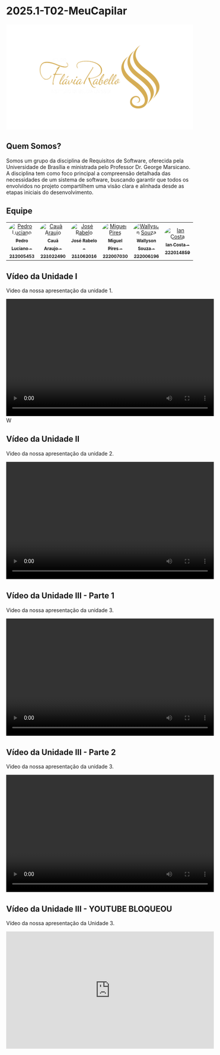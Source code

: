 # 2025.1-T02-MeuCapilar

![Meu_Capilar](imagens/logo2.svg)

## Quem Somos?
Somos um grupo da disciplina de Requisitos de Software, oferecida pela Universidade de Brasília e ministrada pelo Professor Dr. George Marsicano. A disciplina tem como foco principal a compreensão detalhada das necessidades de um sistema de software, buscando garantir que todos os envolvidos no projeto compartilhem uma visão clara e alinhada desde as etapas iniciais do desenvolvimento.

## Equipe

<center>
<table>
  <tr>
    <td align="center">
      <a href="https://github.com/PedroALuciano">
        <img src="https://github.com/PedroALuciano.png" width="190" style="border-radius: 50%;" alt="Pedro Luciano"/>
        <br/><sub><b>Pedro Luciano - 212005453</b></sub>
      </a>
    </td>
    <td align="center">
      <a href="https://github.com/caua08">
        <img src="https://github.com/caua08.png" width="190" style="border-radius: 50%;" alt="Cauã Araujo"/>
        <br/><sub><b>Cauã Araujo - 221022490</b></sub>
      </a>
    </td>
    <td align="center">
      <a href="https://github.com/joseandre25">
        <img src="https://github.com/joseandre25.png" width="190" style="border-radius: 50%;" alt="José Rabelo"/>
        <br/><sub><b>José Rabelo - 211062016</b></sub>
      </a>
    </td>
    <td align="center">
      <a href="https://github.com/miguelpiresgomes25">
        <img src="https://github.com/miguelpiresgomes25.png" width="190" style="border-radius: 50%;" alt="Miguel Pires"/>
        <br/><sub><b>Miguel Pires - 222007030</b></sub>
      </a>
    </td>
    <td align="center">
      <a href="https://github.com/devwallyson">
        <img src="https://github.com/devwallyson.png" width="190" style="border-radius: 50%;" alt="Wallyson Souza"/>
        <br/><sub><b>Wallyson Souza - 222006196</b></sub>
      </a>
    </td>
    <td align="center">
      <a href="https://github.com/iancostag">
        <img src="https://github.com/iancostag.png" width="190" style="border-radius: 50%;" alt="Ian Costa"/>
        <br/><sub><b>Ian Costa - 222014859</b></sub>
      </a>
    </td>
  </tr>
</table>
</center>

## Vídeo da Unidade I

Video da nossa apresentação da unidade 1.
<center>
<video width="560" height="315" controls preload="auto">
  <source src="video/apresentacao1.mp4" type="video/mp4">
  Seu navegador não suporta o vídeo. Acesse ele manualmente no caminho ../video/apresentacao1.mp4
</video>
</center>W

## Vídeo da Unidade II

Video da nossa apresentação da unidade 2.
<center>
<video width="560" height="315" controls preload="auto">
  <source src="video/apresentacao2.mp4" type="video/mp4">
  Seu navegador não suporta o vídeo. Acesse ele manualmente no caminho ../video/apresentacao2.mp4
</video>
</center>

## Vídeo da Unidade III - Parte 1

Video da nossa apresentação da unidade 3.
<center>
<video width="560" height="315" controls preload="auto">
  <source src="video/video3_parte1.mp4" type="video/mp4">
  Seu navegador não suporta o vídeo. Acesse ele manualmente no caminho ../video/apresentacao2.mp4
</video>
</center>

## Vídeo da Unidade III - Parte 2

Video da nossa apresentação da unidade 3.
<center>
<video width="560" height="315" controls preload="auto">
  <source src="video/video3_parte2" type="video/mp4">
  Seu navegador não suporta o vídeo. Acesse ele manualmente no caminho ../video/apresentacao2.mp4
</video>
</center>

## Vídeo da Unidade III - YOUTUBE BLOQUEOU

Vídeo da nossa apresentação da Unidade 3.

<center>
  <iframe width="560" height="315" 
          src="https://www.youtube.com/embed/Nl3ufzN4Jy0" 
          title="YouTube video player" 
          frameborder="0" 
          allow="accelerometer; autoplay; clipboard-write; encrypted-media; gyroscope; picture-in-picture; web-share" 
          allowfullscreen>
  </iframe>
</center>
